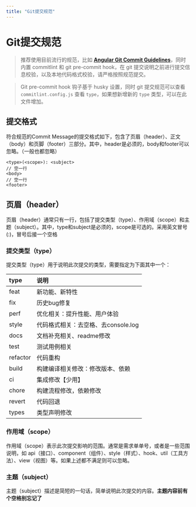 ```yaml
---
title: "Git提交规范"
---
```


# Git提交规范

> 推荐使用目前流行的规范，比如 [**Angular Git Commit Guidelines**](https://zj-git-guide.readthedocs.io/zh-cn/latest/message/Angular%E6%8F%90%E4%BA%A4%E4%BF%A1%E6%81%AF%E8%A7%84%E8%8C%83/)，同时内置 commitlint 和 git pre-commit hook，在 git 提交说明之前进行提交信息校验，以及本地代码格式校验，请严格按照规范提交。

> Git pre-commit hook 钩子基于 husky 设置，同时 git 提交规范可以查看 `commitlint.config.js` 查看 `type`，如果想新增新的 `type` 类型，可以在此文件增加。

## 提交格式

符合规范的Commit Message的提交格式如下，包含了页眉（header）、正文（body）和页脚（footer）三部分。其中，header是必须的，body和footer可以忽略。（一般也都忽略）

```
<type>(<scope>): <subject>
// 空一行
<body>
// 空一行
<footer>
```

## 页眉（header）

页眉（header）通常只有一行，包括了提交类型（type）、作用域（scope）和主题（subject）。其中，type和subject是必须的，scope是可选的。采用英文冒号(:)，冒号后接一个空格

### 提交类型（type）

提交类型（type）用于说明此次提交的类型，需要指定为下面其中一个：

| type     | 说明                                |
| :------- | :---------------------------------- |
| feat     | 新功能、新特性                      |
| fix      | 历史bug修复                         |
| perf     | 优化相关：提升性能、用户体验        |
| style    | 代码格式相关：去空格、去console.log |
| docs     | 文档补充相关、readme修改            |
| test     | 测试用例相关                        |
| refactor | 代码重构                            |
| build    | 构建编译相关修改：修改版本、依赖    |
| ci       | 集成修改【少用】                    |
| chore    | 构建流程修改，依赖修改              |
| revert   | 代码回退                            |
| types    | 类型声明修改                        |

### 作用域（scope）

作用域（scope）表示此次提交影响的范围。通常是需求单单号，或者是一些范围说明，如 api（接口）、component（组件）、style（样式）、hook、util（工具方法）、view（视图）等。如果上述都不满足则可以忽略。

### 主题（subject）

主题（subject）描述是简短的一句话，简单说明此次提交的内容。**主题内容前有个空格别忘记了**
